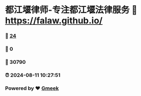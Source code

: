 # 都江堰律师-专注都江堰法律服务 :link: https://falaw.github.io/ 
### :page_facing_up: [24](https://falaw.github.io//tag.html) 
### :speech_balloon: 0 
### :hibiscus: 30790 
### :alarm_clock: 2024-08-11 10:27:51 
### Powered by :heart: [Gmeek](https://github.com/Meekdai/Gmeek)
